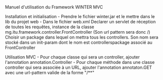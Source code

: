Manuel d'utilisation du Framework WINTER MVC

Installation et initialisation
    - Prendre le fichier winter.jar et le mettre dans le lib du projet web
    - Dans le fichier web.xml
        Declarer un servlet de réception de toutes les requêtes, instance de la classe mg.itu.framework.controller.FrontController
        (Son url pattern sera donc /)
        Choisir un package dans lequel on mettra tous les controllers. Son nom sera stocké dans un init-param dont le nom est controllerspackage associé au FrontController

Utilisation MVC
    - Pour chaque classe qui sera un controller, ajouter l'annotation annotation.Controller
    - Pour chaque méthode dans une classe controller qui sera associée à un URL, ajouter l'annotation annotaton.GET avec une url-pattern valide de la forme
    "/**"
